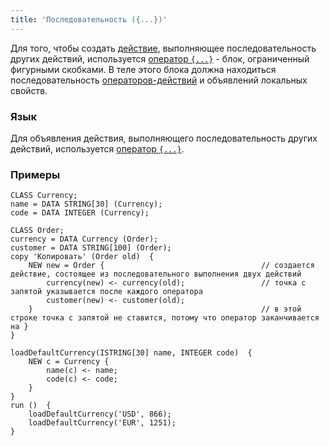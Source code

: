 ```yaml
---
title: 'Последовательность ({...})'
---
```


Для того, чтобы создать [действие](Actions.md), выполняющее последовательность других действий, используется [оператор `{...}`](Operator_..._.md) - блок, ограниченный фигурными скобками. В теле этого блока должна находиться последовательность [операторов-действий](Оperators.md) и объявлений локальных свойств.

### Язык

Для объявления действия, выполняющего последовательность других действий, используется [оператор `{...}`](Operator_..._.md). 

### Примеры

```lsf
CLASS Currency;
name = DATA STRING[30] (Currency);
code = DATA INTEGER (Currency);

CLASS Order;
currency = DATA Currency (Order);
customer = DATA STRING[100] (Order);
copy 'Копировать' (Order old)  {
    NEW new = Order {                                   // создается действие, состоящее из последовательного выполнения двух действий
        currency(new) <- currency(old);                 // точка с запятой указывается после каждого оператора
        customer(new) <- customer(old);
    }                                                   // в этой строке точка с запятой не ставится, потому что оператор заканчивается на }
}

loadDefaultCurrency(ISTRING[30] name, INTEGER code)  {
    NEW c = Currency {
        name(c) <- name;
        code(c) <- code;
    }
}
run ()  {
    loadDefaultCurrency('USD', 866);
    loadDefaultCurrency('EUR', 1251);
}
```
